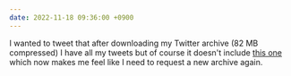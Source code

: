 ```yaml
---
date: 2022-11-18 09:36:00 +0900
---
```


I wanted to tweet that after downloading my Twitter archive (82 MB compressed) I have all my tweets but of course it doesn't include [this one](https://twitter.com/pyrmont/status/1593405567946543105) which now makes me feel like I need to request a new archive again.
